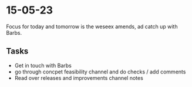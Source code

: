 # 15-05-23

Focus for today and tomorrow is the weseex amends, ad catch up with Barbs.

## Tasks
- Get in touch with Barbs
- go through concpet feasibility channel and do checks / add comments
- Read over releases and improvements channel notes
